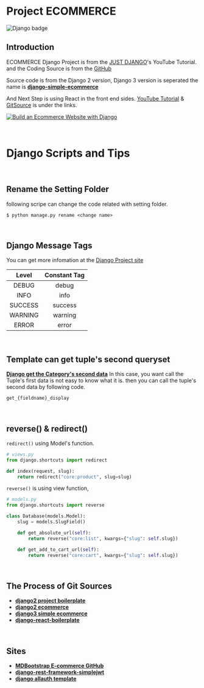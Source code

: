 # Project ECOMMERCE

![Django badge](https://img.shields.io/badge/Django-3.1-blue.svg)

## Introduction

ECOMMERCE Django Project is from the [JUST DJANGO](https://www.youtube.com/playlist?list=PLLRM7ROnmA9F2vBXypzzplFjcHUaKWWP5)'s YouTube Tutorial. and the Coding Source is from the [GitHub](https://github.com/justdjango/django-ecommerce)

Source code is from the Django 2 version, Django 3 version is seperated the name is **[django-simple-ecommerce](https://github.com/justdjango/django-simple-ecommerce)**

And Next Step is using React in the front end sides. [YouTube Tutorial](https://www.youtube.com/playlist?list=PLLRM7ROnmA9Hp8j_1NRCK6pNVFfSf4G7a) & [GitSource](https://github.com/justdjango/django-react-ecommerce) is under the links.

[![Build an Ecommerce Website with Django](https://i.ytimg.com/vi/z4USlooVXG0/hqdefault.jpg?sqp=-oaymwEXCNACELwBSFryq4qpAwkIARUAAIhCGAE=&rs=AOn4CLA8QhBJLQ2nI0omuhdYdfUR9QjPTg)](https://www.youtube.com/playlist?list=PLLRM7ROnmA9F2vBXypzzplFjcHUaKWWP5)

<br/>

# **Django Scripts and Tips**

<br/>

## Rename the Setting Folder

following scripe can change the code related with setting folder.

`$ python manage.py rename <change name>`

<br/>

## Django Message Tags

You can get more infomation at the [Django Project site](https://docs.djangoproject.com/en/3.1/ref/contrib/messages/)

|  Level  | Constant Tag |
| :-----: | :----------: |
|  DEBUG  |    debug     |
|  INFO   |     info     |
| SUCCESS |   success    |
| WARNING |   warning    |
|  ERROR  |    error     |

<br/>

## Template can get tuple's second queryset

**[Django get the Category's second data](https://ssungkang.tistory.com/entry/Django-ChoiceField-%EC%82%AC%EC%9A%A9%ED%95%98%EA%B8%B0)** In this case, you want call the Tuple's first data is not easy to know what it is. then you can call the tuple's second data by following code.

`get_{fieldname}_display`

<br/>

## reverse() & redirect()

`redirect()` using Model's function.

```python
# views.py
from django.shortcuts import redirect

def index(request, slug):
    return redirect("core:product", slug=slug)
```

`reverse()` is using view function,

```python
# models.py
from django.shortcuts import reverse

class Database(models.Model):
    slug = models.SlugField()

    def get_absolute_url(self):
        return reverse("core:list", kwargs={"slug": self.slug})

    def get_add_to_cart_url(self):
        return reverse("core:cart", kwargs={"slug": self.slug})
```

<br/>

## The Process of Git Sources

- **[django2 project boilerplate](https://github.com/justdjango/django_project_boilerplate)**
- **[django2 ecommerce](https://github.com/justdjango/django-ecommerce)**
- **[django3 simple ecommerce](https://github.com/justdjango/django-react-ecommerce)**
- **[django-react-boilerplate](https://github.com/justdjango/django-react-boilerplate)**

<br/>

## Sites

- **[MDBootstrap E-commerce GitHub](https://github.com/mdbootstrap/Ecommerce-Template-Bootstrap)**
- **[django-rest-framework-simplejwt](https://github.com/SimpleJWT/django-rest-framework-simplejwt)**
- **[django allauth template](https://github.com/pennersr/django-allauth/tree/master/allauth/templates)**
